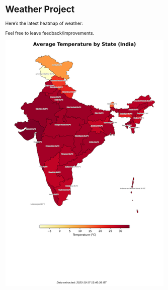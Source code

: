 # Weather Project

Here’s the latest heatmap of weather:

Feel free to leave feedback/improvements.

![India Heatmap](docs/assets/india_heatmap.png?v=F1EBEE)
